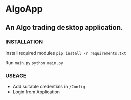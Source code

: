 # AlgoApp

## An Algo trading desktop application.

### INSTALLATION

Install required modules
```pip install -r requirements.txt```

Run `main.py`
```python main.py```

### USEAGE

- Add suitable credentials in `/Config`
- Login from Application
